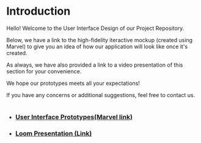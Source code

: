 # Introduction

Hello! Welcome to the User Interface Design of our Project Repository. 

Below, we have a link to the high-fidelity iteractive mockup (created using Marvel) to give you an idea of how our application will look like once it's created.

As always, we have also provided a link to a video presentation of this section for your convenience. 

We hope our prototypes meets all your expectations! 

If you have any concerns or additional suggestions, feel free to contact us.

#

- ### [User Interface  Prototypes(Marvel link)](https://marvelapp.com/prototype/340hhbeg)
- ### [Loom Presentation (Link)]()
